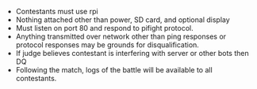- Contestants must use rpi
- Nothing attached other than power, SD card, and optional display
- Must listen on port 80 and respond to pifight protocol.
- Anything transmitted over network other than ping responses or protocol responses may be grounds for disqualification.
- If judge believes contestant is interfering with server or other bots then DQ
- Following the match, logs of the battle will be available to all contestants.
